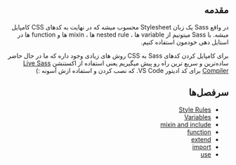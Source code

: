<div dir="rtl">

## مقدمه

در واقع Sass یک زبان Stylesheet محسوب میشه که در نهایت به کدهای CSS کامپایل میشه. با Sass میتونیم از variable ها ،  nested rule ها ، mixin ها و function ها در استایل دهی خودمون استفاده کنیم.

 برای کامپایل کردن کدهای Sass به CSS روش های زیادی وجود داره که ما در حال حاضر ساده‌ترین و سریع ترین راه رو پیش میگیریم یعنی استفاده از اکستنشن [Live Sass Compiler](https://marketplace.visualstudio.com/items?itemName=ritwickdey.live-sass) برای کد ادیتور VS Code. که نصب کردن و استفاده ازش آسونه :)

  ## سرفصل‌ها

<ul>
  <li><a href="https://sass-lang.com/documentation/style-rules">Style Rules</a></li>
  <li><a href="https://sass-lang.com/documentation/variables">Variables</a></li>
  <li><a href="https://sass-lang.com/documentation/at-rules/mixin">mixin and include</a></li>
  <li><a href="https://sass-lang.com/documentation/at-rules/function">function</a></li>
  <li><a href="https://sass-lang.com/documentation/at-rules/extend">extend</a></li>
  <li><a href="https://sass-lang.com/documentation/at-rules/import">import</a></li>
  <li><a href="https://sass-lang.com/documentation/at-rules/use">use</a></li>
</ul>

</div>
